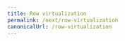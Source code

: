 ```yaml
---
title: Row virtualization
permalink: /next/row-virtualization
canonicalUrl: /row-virtualization
---
```

